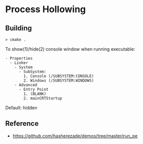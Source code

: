 # Process Hollowing

## Building

```
> cmake .
```

To show(1)/hide(2) console window when running executable:

```
- Properties
  - Linker
    - System
      - SubSystem: 
	    1. Console (/SUBSYSTEM:CONSOLE)
		2. Windows (/SUBSYSTEM:WINDOWS)
    - Advanced
      - Entry Point
	    1. (BLANK)
		2. mainCRTStartup
```

Default: hidden

## Reference

- https://github.com/hasherezade/demos/tree/master/run_pe
